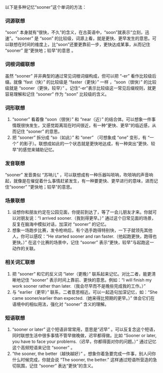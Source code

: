以下是多种记忆“sooner”这个单词的方法：

### 词源联想
“soon” 本身就有“很快，不久”的含义，在古英语中，“soon”就表示“立刻，迅速”。“sooner” 是 “soon” 的比较级，词源上看，就是更快、更早发生的意思。可以联想在时间的维度上，比“soon”还要更靠前一步，更快达成某事，从而记住 “sooner” 是“更快地；较早”的意思 。

### 词根词缀联想
虽然 “sooner” 并非典型的通过常见词根词缀构成，但可以把 “-er” 看作比较级后缀。就像 “fast（快）” 的比较级是 “faster（更快）” 一样 ，“soon（很快）” 的比较级就是 “sooner（更快，较早）” 。记住“-er”表示比较级这一常见后缀规则，就更容易理解和记住 “sooner” 作为 “soon” 比较级的含义。

### 词形联想
1. “sooner” 看着像 “soon（很快）” 和 “near（近）” 的结合体。可以想象一件事情既很快发生，又感觉距离现在时间很近，有一种“更快、更早”的临近感，从而记住 “sooner” 的意思。
2. 把 “sooner” 拆分成 “so（如此）” 和 “oner” （可想象成 “one” 变形，有 “一个” 的影子）。联想成如此的一个状态就是更快地达成，有一种突出“更快、较早”的感觉来辅助记忆。

### 发音联想
“sooner” 发音类似 “苏呐儿” ，可以联想成有一种乐器叫唢呐，吹唢呐的声音响起，就像是在催促着什么事情赶紧发生，有一种要更快、更早进行的意味，进而记住“sooner”  “更快地；较早”的意思。

### 场景联想
1. 设想你和朋友约定在公园见面，你提前到达了，等了一会儿朋友才来。你就可以对朋友说：“I arrived sooner.（我到得更早。）” 通过这个日常见面的场景，反复在脑海中模拟对话，加深对 “sooner” 的记忆。
2. 想象一场跑步比赛，发令枪响后，有个选手跑得特别快，一下子就领先其他人，你可以感叹：“He started sooner and ran faster.（他起跑更快，跑得也更快。）” 在这个比赛的场景中，记住 “sooner” 表示“更快，较早”与起跑这一动作的关联。

### 相关词汇联想
1. 把 “sooner” 和它的反义词 “later（更晚）” 联系起来记忆。对比二者，能更清晰地记住 “sooner” 表示时间上靠前、更快的意思。例如：“I will finish my work sooner rather than later.（我会尽早而不是晚些完成我的工作。）”
2. 与 “earlier（更早）” 联系，二者意思相近。可以一起造句加深记忆，如：“She came sooner/earlier than expected.（她来得比预期的更早。）” 体会它们在语境中的相似用法，强化对 “sooner” 含义的理解。

### 短语联想
1. “sooner or later” 这个短语非常常用，意思是“迟早” 。可以反复念这个短语，同时联想生活中很多事情不管早做晚做，迟早都得做。比如 “Sooner or later, you have to face your problems.（迟早，你都得面对你的问题。）” 通过记忆这个高频短语来记住 “sooner” 。
2. “the sooner, the better（越快越好）” 。想象你着急要完成一件事，别人问你什么时候完成，你就会说 “The sooner, the better.” 这样通过短语所营造的急切氛围，记住 “sooner” 表达“更快”的含义。 